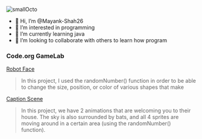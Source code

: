 ![smallOcto](https://github.com/Mayank-Shah26/Mayank-Shah26/assets/137120134/5cd1af3b-85d4-4099-9ff9-0fa3e62a6ec4)

- 👋 Hi, I’m @Mayank-Shah26
- 👀 I’m interested in programming
- 🌱 I’m currently learning java
- 🤝 I’m looking to collaborate with others to learn how program 

### Code.org GameLab

[Robot Face](https://Mayank-Shah26.github.io/Robot-Face/)
> In this project, I used the randomNumber() function in order to be able to change the size, position, or color of various shapes that make

 [Caption Scene](https://studio.code.org/projects/gamelab/i1760f3KXz9lHjvkUEgxoXpUTni2J6cf_DVEEH75IlQ)
> In this project, we have 2 animations that are welcoming you to their house. The sky is also surrounded by bats, and all 4 sprites are moving around in a certain area (using the randomNumber() function).

